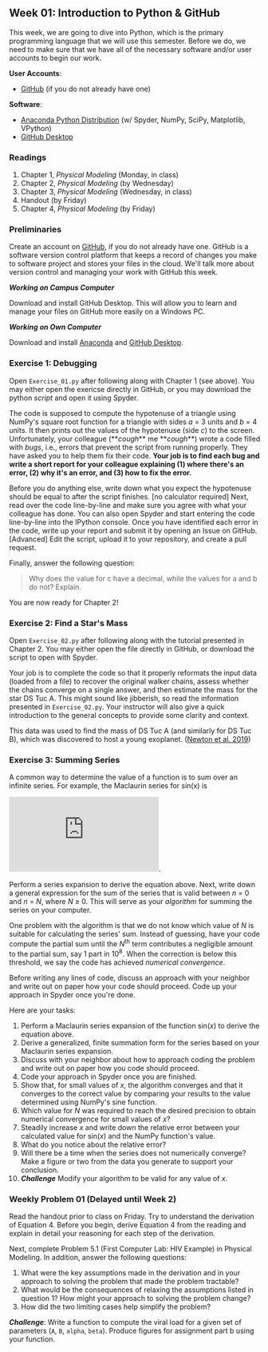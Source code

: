 ## Week 01: Introduction to Python & GitHub

This week, we are going to dive into Python, which is the primary programming
language that we will use this semester. Before we do, we need to make sure that
we have all of the necessary software and/or user accounts to begin our work.

**User Accounts**:
 - [GitHub](https://github.com) (if you do not already have one)

**Software**:
 - [Anaconda Python Distribution](https://www.anaconda.com/distribution/) (w/ Spyder, NumPy, SciPy, Matplotlib, VPython)
 - [GitHub Desktop](https://desktop.github.com/)

### Readings
 1. Chapter 1, _Physical Modeling_ (Monday, in class)
 2. Chapter 2, _Physical Modeling_ (by Wednesday)
 3. Chapter 3, _Physical Modeling_ (Wednesday, in class)
 4. Handout (by Friday)
 5. Chapter 4, _Physical Modeling_ (by Friday)

### Preliminaries

Create an account on [GitHub](https://github.com), if you do not already have one.
GitHub is a software version control platform that keeps a record of changes you
make to software project and stores your files in the cloud. We'll talk more about
version control and managing your work with GitHub this week.

__*Working on Campus Computer*__

Download and install GitHub Desktop. This will allow you to learn
and manage your files on GitHub more easily on a Windows PC.

__*Working on Own Computer*__

Download and install [Anaconda](https://www.anaconda.com/distribution/) and
[GitHub Desktop](https://desktop.github.com/).

### Exercise 1: Debugging

Open `Exercise_01.py` after following along with Chapter 1 (see above). You may
either open the exericse directly in GitHub, or you may download the python
_script_ and open it using Spyder.

The code is supposed to compute the hypotenuse of a triangle using NumPy's square
root function for a triangle with sides *a* = 3 units and *b* = 4 units. It then
prints out the values of the hypotenuse (side *c*) to the screen. Unfortunately,
your colleague (\*\**cough*\*\* me \*\**cough*\*\*) wrote a code filled with *bugs*, i.e.,
errors that prevent the script from running properly. They have asked you to help
them fix their code. __Your job is to find each bug and write a short report for
your colleague explaining (1) where there's an error, (2) why it's an error,
and (3) how to fix the error.__

Before you do anything else, write down what you expect the hypotenuse should be
equal to after the script finishes. [no calculator required] Next, read over the
code line-by-line and make sure you agree with what your colleague has done.
You can also open Spyder and start entering the code line-by-line into the
IPython console. Once you have identified each error in the code, write up your
report and submit it by opening an Issue on GitHub. [Advanced] Edit the script,
upload it to your repository, and create a pull request.

Finally, answer the following question:

> Why does the value for c have a decimal, while the values for a and b do not?
Explain.

You are now ready for Chapter 2!

### Exercise 2: Find a Star's Mass

Open `Exercise_02.py` after following along with the tutorial presented
in Chapter 2. You may either open the file directly in GitHub, or download
the script to open with Spyder.

Your job is to complete the code so that it properly reformats the input
data (loaded from a file) to recover the original walker chains, assess
whether the chains converge on a single answer, and then estimate the
mass for the star DS Tuc A. This might sound like jibberish, so read the
information presented in `Exercise_02.py`. Your instructor will also give
a quick introduction to the general concepts to provide some clarity and
context.

This data was used to find the mass of DS Tuc A (and similarly for DS Tuc B),
which was discovered to host a young exoplanet.
([Newton et al. 2019](https://arxiv.org/abs/1906.10703))

### Exercise 3: Summing Series
A common way to determine the value of a function is to sum over an infinite 
series. For example, the Maclaurin series for sin(x) is 

![equation](https://latex.codecogs.com/gif.latex?%5Csin%28x%29%20%3D%20x%20-%20%5Cfrac%7Bx%5E3%7D%7B3%21%7D%20&plus;%20%5Cfrac%7Bx%5E5%7D%7B5%21%7D%20-%20%5Cfrac%7Bx%5E7%7D%7B7%21%7D%20&plus;%20%5Ccdots).

Perform a series expansion to derive the equation above. Next, write down 
a general expression for the sum of the series that is valid 
between _n_ = 0 and _n_ = _N_, where _N_ ≥ 0. This will serve as your 
_algorithm_ for summing the series on your computer.

One problem with the algorithm is that we do not know which value
of _N_ is suitable for calculating the series' sum. Instead of guessing, 
have your code compute the partial sum until the _N_<sup>th</sup> term 
contributes a negligible amount to the partial sum, say 1 part in 
10<sup>8</sup>. When the correction is below this threshold, we say the
code has achieved _numerical convergence_.

Before writing any lines of code, discuss an approach with your neighbor
and write out on paper how your code should proceed. Code up your 
approach in Spyder once you're done. 

Here are your tasks:

   1. Perform a Maclaurin series expansion of the function sin(_x_) to 
      derive the equation above. 
   2. Derive a generalized, finite summation form for the series based 
      on your Maclaurin series expansion.
   3. Discuss with your neighbor about how to approach coding the problem
      and write out on paper how you code should proceed. 
   4. Code your approach in Spyder once you are finished.
   5. Show that, for small values of _x_, the algorithm converges and that
      it converges to the correct value by comparing your results to the
      value determined using NumPy's sine function.
   6. Which value for _N_ was required to reach the desired precision
      to obtain numerical convergence for small values of _x_?
   7. Steadily increase _x_ and write down the relative error between your
      calculated value for sin(_x_) and the NumPy function's value. 
   8. What do you notice about the relative error?
   9. Will there be a time when the series does not numerically converge? 
      Make a figure or two from the data you generate to support your 
      conclusion.
  10. **_Challenge_** Modify your algorithm to be valid for any value of _x_.

### Weekly Problem 01 (Delayed until Week 2)

Read the handout prior to class on Friday. Try to understand the derivation
of Equation 4. Before you begin, derive Equation 4 from the reading and 
explain in detail your reasoning for each step of the derivation.

Next, complete Problem 5.1 (First Computer Lab: HIV Example) in Physical 
Modeling. In addition, answer the following questions:

 1. What were the key assumptions made in the derivation and in your 
    approach to solving the problem that made the problem tractable? 
 2. What would be the consequences of relaxing the assumptions listed
    in question 1? How might your approach to solving the problem change?
 3. How did the two limiting cases help simplify the problem?

**_Challenge_**: Write a function to compute the viral load for a given set
of parameters (`A`, `B`, `alpha`, `beta`). Produce figures for assignment 
part b using your function.
